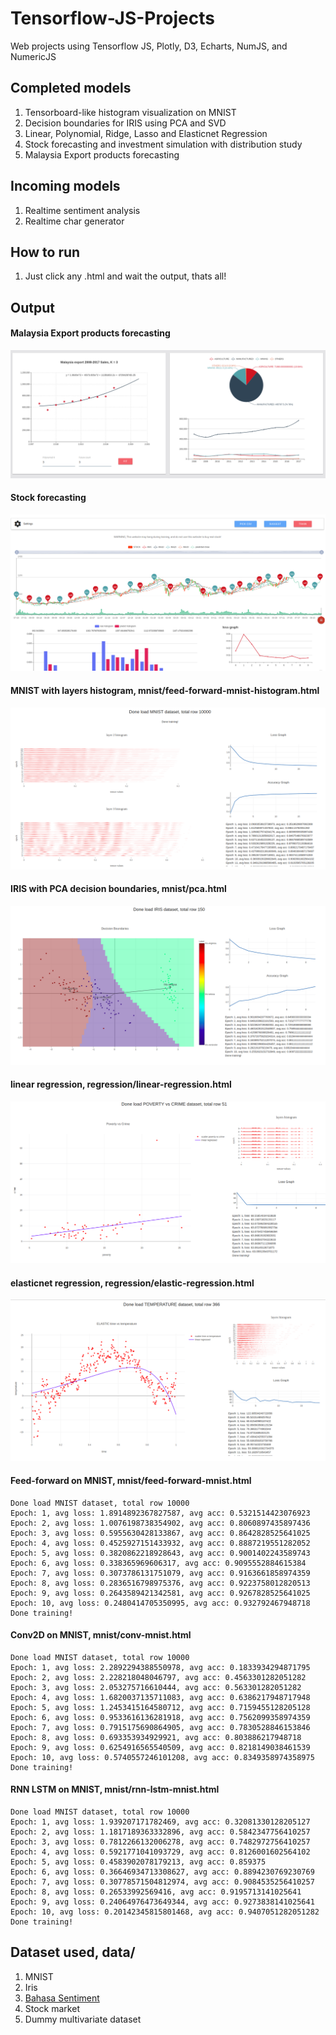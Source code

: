 # Tensorflow-JS-Projects
Web projects using Tensorflow JS, Plotly, D3, Echarts, NumJS, and NumericJS

## Completed models
1. Tensorboard-like histogram visualization on MNIST
2. Decision boundaries for IRIS using PCA and SVD
3. Linear, Polynomial, Ridge, Lasso and Elasticnet Regression
4. Stock forecasting and investment simulation with distribution study
5. Malaysia Export products forecasting

## Incoming models
1. Realtime sentiment analysis
2. Realtime char generator

## How to run
1. Just click any .html and wait the output, thats all!

## Output

#### Malaysia Export products forecasting
![alt text](screenshot/matrade.png)

#### Stock forecasting
![alt text](screenshot/stock4.png)

#### MNIST with layers histogram, mnist/feed-forward-mnist-histogram.html
![alt text](screenshot/mnist-histogram.png)

#### IRIS with PCA decision boundaries, mnist/pca.html
![alt text](screenshot/pca-iris.png)

#### linear regression, regression/linear-regression.html
![alt text](screenshot/linear.png)

#### elasticnet regression, regression/elastic-regression.html
![alt text](screenshot/elasticnet.png)

#### Feed-forward on MNIST, mnist/feed-forward-mnist.html
```text
Done load MNIST dataset, total row 10000
Epoch: 1, avg loss: 1.8914892367827587, avg acc: 0.5321514423076923
Epoch: 2, avg loss: 1.0076198738354902, avg acc: 0.8060897435897436
Epoch: 3, avg loss: 0.5955630428133867, avg acc: 0.8642828525641025
Epoch: 4, avg loss: 0.4525927151433932, avg acc: 0.8887219551282052
Epoch: 5, avg loss: 0.3820862218928643, avg acc: 0.9001402243589743
Epoch: 6, avg loss: 0.338365969606317, avg acc: 0.9095552884615384
Epoch: 7, avg loss: 0.3073786131751079, avg acc: 0.9163661858974359
Epoch: 8, avg loss: 0.2836516798975376, avg acc: 0.9223758012820513
Epoch: 9, avg loss: 0.2643589421342581, avg acc: 0.9267828525641025
Epoch: 10, avg loss: 0.2480414705350995, avg acc: 0.932792467948718
Done training!
```

#### Conv2D on MNIST, mnist/conv-mnist.html
```text
Done load MNIST dataset, total row 10000
Epoch: 1, avg loss: 2.2892294388550978, avg acc: 0.1833934294871795
Epoch: 2, avg loss: 2.228218048046797, avg acc: 0.4563301282051282
Epoch: 3, avg loss: 2.053275716610444, avg acc: 0.563301282051282
Epoch: 4, avg loss: 1.6820037135711083, avg acc: 0.6386217948717948
Epoch: 5, avg loss: 1.2453415164580712, avg acc: 0.7159455128205128
Epoch: 6, avg loss: 0.9533616136281918, avg acc: 0.7562099358974359
Epoch: 7, avg loss: 0.7915175690864905, avg acc: 0.7830528846153846
Epoch: 8, avg loss: 0.693353934929921, avg acc: 0.803886217948718
Epoch: 9, avg loss: 0.6254916565540509, avg acc: 0.8218149038461539
Epoch: 10, avg loss: 0.5740557246101208, avg acc: 0.8349358974358975
Done training!
```

#### RNN LSTM on MNIST, mnist/rnn-lstm-mnist.html
```text
Done load MNIST dataset, total row 10000
Epoch: 1, avg loss: 1.939207171782469, avg acc: 0.32081330128205127
Epoch: 2, avg loss: 1.1817189363332896, avg acc: 0.5842347756410257
Epoch: 3, avg loss: 0.7812266132006278, avg acc: 0.7482972756410257
Epoch: 4, avg loss: 0.5921771041093729, avg acc: 0.8126001602564102
Epoch: 5, avg loss: 0.4583902078179213, avg acc: 0.859375
Epoch: 6, avg loss: 0.36646934713308627, avg acc: 0.8894230769230769
Epoch: 7, avg loss: 0.30778571504812974, avg acc: 0.9084535256410257
Epoch: 8, avg loss: 0.26533992569416, avg acc: 0.9195713141025641
Epoch: 9, avg loss: 0.24064976473649344, avg acc: 0.9273838141025641
Epoch: 10, avg loss: 0.20142345815801468, avg acc: 0.9407051282051282
Done training!
```

## Dataset used, data/
1. MNIST
2. Iris
3. [Bahasa Sentiment](https://www.kaggle.com/huseinzol05/news-sentiment-in-bahasa)
4. Stock market
5. Dummy multivariate dataset
